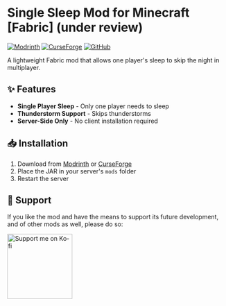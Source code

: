# Single Sleep Mod for Minecraft [Fabric] (under review)

[![Modrinth](https://img.shields.io/modrinth/v/single-sleep?label=Modrinth&style=for-the-badge)](https://modrinth.com/mod/single-sleep-mod)
[![CurseForge](https://cf.way2muchnoise.eu/versions/single-sleep.svg?badge_style=for_the_badge)](https://www.curseforge.com/minecraft/mc-mods/instant-morning)
[![GitHub](https://img.shields.io/github/license/Dev-Bogdan/single-sleep-mod?style=for-the-badge)](LICENSE)

A lightweight Fabric mod that allows one player's sleep to skip the night in multiplayer.


## ✨ Features

- **Single Player Sleep** - Only one player needs to sleep
- **Thunderstorm Support** - Skips thunderstorms
- **Server-Side Only** - No client installation required

## 📥 Installation

1. Download from [Modrinth](https://modrinth.com/mod/single-sleep-mod) or [CurseForge](https://www.curseforge.com/minecraft/mc-mods/instant-morning)
2. Place the JAR in your server's `mods` folder
3. Restart the server

## 💖 Support

If you like the mod and have the means to support its future development, and of other mods as well, please do so:

[<img src="https://storage.ko-fi.com/cdn/brandasset/kofi_button_dark.png" width="150" alt="Support me on Ko-fi">](https://ko-fi.com/bogdandev)
